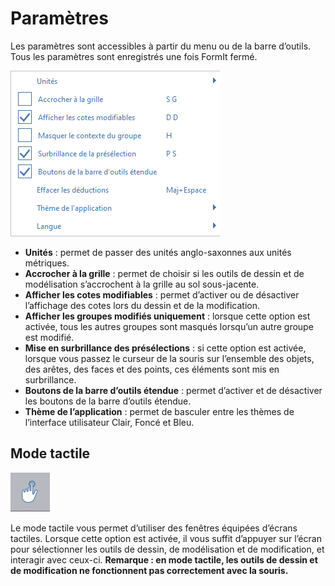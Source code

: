 # Paramètres

Les paramètres sont accessibles à partir du menu ou de la barre d’outils. Tous les paramètres sont enregistrés une fois FormIt fermé.

![](../.gitbook/assets/settings_menu.png)

* **Unités** : permet de passer des unités anglo-saxonnes aux unités métriques.
* **Accrocher à la grille** : permet de choisir si les outils de dessin et de modélisation s’accrochent à la grille au sol sous-jacente.
* **Afficher les cotes modifiables** : permet d’activer ou de désactiver l’affichage des cotes lors du dessin et de la modification.
* **Afficher les groupes modifiés uniquement** : lorsque cette option est activée, tous les autres groupes sont masqués lorsqu’un autre groupe est modifié.
* **Mise en surbrillance des présélections** : si cette option est activée, lorsque vous passez le curseur de la souris sur l’ensemble des objets, des arêtes, des faces et des points, ces éléments sont mis en surbrillance.
* **Boutons de la barre d’outils étendue** : permet d’activer et de désactiver les boutons de la barre d’outils étendue.
* **Thème de l’application** : permet de basculer entre les thèmes de l’interface utilisateur Clair, Foncé et Bleu.

## Mode tactile

![](../.gitbook/assets/touch_mode_icon.png)

Le mode tactile vous permet d’utiliser des fenêtres équipées d’écrans tactiles. Lorsque cette option est activée, il vous suffit d’appuyer sur l’écran pour sélectionner les outils de dessin, de modélisation et de modification, et interagir avec ceux-ci. **Remarque : en mode tactile, les outils de dessin et de modification ne fonctionnent pas correctement avec la souris.**

